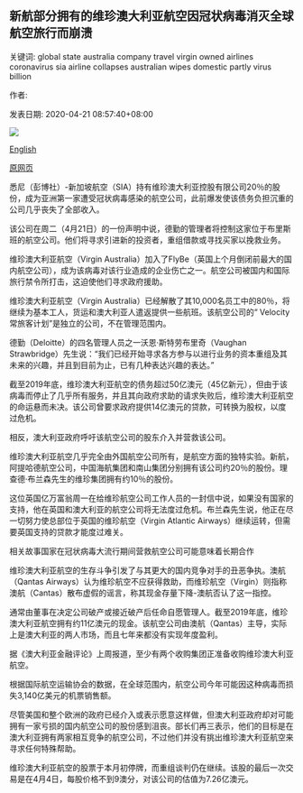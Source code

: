 ## 新航部分拥有的维珍澳大利亚航空因冠状病毒消灭全球航空旅行而崩溃

关键词: global state australia company travel virgin owned airlines coronavirus sia airline collapses australian wipes domestic partly virus billion

作者: 

发表日期: 2020-04-21 08:57:40+08:00

![](https://www.straitstimes.com/sites/default/files/styles/x_large/public/articles/2020/04/21/nz_virgin_210454.jpg?itok=p8rHG9Ec)

[English](Virgin%20Australia%2C%20partly%20owned%20by%20SIA%2C%20collapses%20as%20coronavirus%20wipes%20out%20global%20air%20travel.md)

[原网页](https://www.straitstimes.com/business/companies-markets/virgin-australia-collapses-as-coronavirus-wipes-out-global-air-travel)

悉尼（彭博社）-新加坡航空（SIA）持有维珍澳大利亚控股有限公司20％的股份，成为亚洲第一家遭受冠状病毒感染的航空公司，此前爆发使该债务负担沉重的公司几乎丧失了全部收入。

该公司在周二（4月21日）的一份声明中说，德勤的管理者将控制这家位于布里斯班的航空公司。他们将寻求引进新的投资者，重组借款或寻找买家以挽救业务。

维珍澳大利亚航空（Virgin Australia）加入了FlyBe（英国上个月倒闭前最大的国内航空公司），成为该病毒对该行业造成的企业伤亡之一。航空公司被国内和国际旅行禁令所打击，这迫使他们寻求政府援助。

维珍澳大利亚航空（Virgin Australia）已经解散了其10,000名员工中的80％，将继续为基本工人，货运和澳大利亚人遣返提供一些航班。该航空公司的“ Velocity常旅客计划”是独立的公司，不在管理范围内。

德勤（Deloitte）的四名管理人员之一沃恩·斯特劳布里奇（Vaughan Strawbridge）先生说：“我们已经开始寻求各方参与以进行业务的资本重组及其未来的兴趣，并且到目前为止，已有几种表达兴趣的表达。”

截至2019年底，维珍澳大利亚航空的债务超过50亿澳元（45亿新元），但由于该病毒而停止了几乎所有服务，并且其向政府求助的请求失败后，维珍澳大利亚航空的命运悬而未决。该公司曾要求政府提供14亿澳元的贷款，可转换为股权，以度过危机。

相反，澳大利亚政府呼吁该航空公司的股东介入并营救该公司。

维珍澳大利亚航空几乎完全由外国航空公司所有，是航空方面的独特实验。新航，阿提哈德航空公司，中国海航集团和南山集团分别拥有该公司约20％的股份。理查德·布兰森先生的维珍集团拥有约10％的股份。

这位英国亿万富翁周一在给维珍航空公司工作人员的一封信中说，如果没有国家的支持，他在英国和澳大利亚的航空公司将无法度过危机。布兰森先生说，他正在尽一切努力使总部位于英国的维珍航空（Virgin Atlantic Airways）继续运转，但需要英国支持的贷款才能度过难关。

相关故事国家在冠状病毒大流行期间营救航空公司可能意味着长期合作

维珍澳大利亚航空的生存斗争引发了与其更大的国内竞争对手的丑恶争执。澳航（Qantas Airways）认为维珍航空不应获得救助，而维珍航空（Virgin）则指称澳航（Cantas）散布虚假的谣言，称其现金存量下降-澳航否认了这一指控。

通常由董事在决定公司破产或接近破产后任命自愿管理人。截至2019年底，维珍澳大利亚航空拥有约11亿澳元的现金。该航空公司由澳航（Qantas）主导，实际上是澳大利亚的两人市场，而且七年来都没有实现年度盈利。

据《澳大利亚金融评论》上周报道，至少有两个收购集团正准备收购维珍澳大利亚航空。

根据国际航空运输协会的数据，在全球范围内，航空公司今年可能因这种病毒而损失3,140亿美元的机票销售额。

尽管美国和整个欧洲的政府已经介入或表示愿意这样做，但澳大利亚政府却对可能拥有一家亏损的国内航空公司的股份感到沮丧。部长们再三表示，他们的目标是在澳大利亚拥有两家相互竞争的航空公司，不过他们并没有挑出维珍澳大利亚航空来寻求任何特殊帮助。

维珍澳大利亚航空的股票于本月初停牌，而重组谈判仍在继续。该股的最后一次交易是在4月4日，每股价格不到9澳分，对该公司的估值为7.26亿澳元。